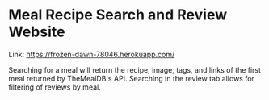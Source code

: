 # Meal Recipe Search and Review Website
Link: https://frozen-dawn-78046.herokuapp.com/

Searching for a meal will return the recipe, image, tags, and links of the first meal returned by TheMealDB's API. Searching in the review tab allows for filtering of reviews by meal.
